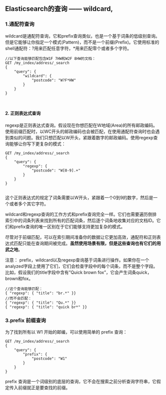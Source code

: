 ## Elasticsearch的查询 —— wildcard,

### 1.通配符查询 

wildcard是通配符查询，它和prefix查询类似，也是一个基于词条的低级别查询。但是它能够让你指定一个模式(Pattern)，而不是一个前缀(Prefix)。它使用标准的shell通配符：?用来匹配任意字符，*用来匹配零个或者多个字符。

```
//以下查询能够匹配包含W1F 7HW和W2F 8HW的文档：
GET /my_index/address/_search
{
    "query": {
        "wildcard": {
            "postcode": "W?F*HW" 
        }
    }
}



```

#### 2. 正则表达式查询

regexp是正则表达式查询。假设现在你想匹配在W地域(Area)的所有邮政编码。使用前缀匹配时，以WC开头的邮政编码也会被匹配，在使用通配符查询时也会遇到类似的问题。我们只想匹配以W开头，紧跟着数字的邮政编码。使用regexp查询能够让你写下更复杂的模式：

```
GET /my_index/address/_search
{
    "query": {
        "regexp": {
            "postcode": "W[0-9].+" 
        }
    }
}


```

这个正则表达式的规定了词条需要以W开头，紧跟着一个0到9的数字，然后是一个或者多个其它字符。

wildcard和regexp查询的工作方式和prefix查询完全一样。它们也需要遍历倒排索引中的词条列表来找到所有的匹配词条，然后逐个词条地收集对应的文档ID。它们和prefix查询的唯一区别在于它们能够支持更加复杂的模式。

尽管对于前缀匹配，可以在索引期间准备你的数据让它更加高效，通配符和正则表达式匹配只能在查询期间被完成。**虽然使用场景有限，但是这些查询也有它们的用武之地**。

注意： 
prefix，wildcard以及regexp查询基于词条进行操作。如果你在一个analyzed字段上使用了它们，它们会检查字段中的每个词条，而不是整个字段。比如，假设我们的title字段中含有”Quick brown fox”，它会产生词条quick，brown和fox。

```
//这个查询能够匹配：
{ "regexp": { "title": "br.*" }}
//而不会匹配：
{ "regexp": { "title": "Qu.*" }} 
{ "regexp": { "title": "quick br*" }}
```

### 3.prefix 前缀查询

为了找到所有以 W1 开始的邮编，可以使用简单的 prefix 查询：

```
GET /my_index/address/_search
{
    "query": {
        "prefix": {
            "postcode": "W1"
        }
    }
}

```
prefix 查询是一个词级别的底层的查询，它不会在搜索之前分析查询字符串，它假定传入前缀就正是要查找的前缀。




